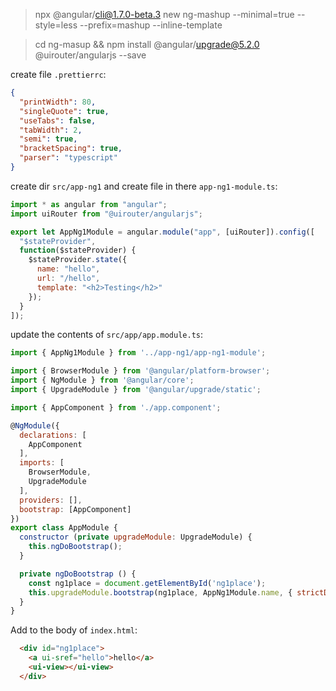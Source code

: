 > npx @angular/cli@1.7.0-beta.3 new ng-mashup --minimal=true --style=less --prefix=mashup --inline-template

> cd ng-masup && npm install @angular/upgrade@5.2.0 @uirouter/angularjs --save

create file `.prettierrc`:

```json
{
  "printWidth": 80,
  "singleQuote": true,
  "useTabs": false,
  "tabWidth": 2,
  "semi": true,
  "bracketSpacing": true,
  "parser": "typescript"
}
```

create dir `src/app-ng1` and create file in there `app-ng1-module.ts`:

```javascript
import * as angular from "angular";
import uiRouter from "@uirouter/angularjs";

export let AppNg1Module = angular.module("app", [uiRouter]).config([
  "$stateProvider",
  function($stateProvider) {
    $stateProvider.state({
      name: "hello",
      url: "/hello",
      template: "<h2>Testing</h2>"
    });
  }
]);
```

update the contents of `src/app/app.module.ts`:

```javascript
import { AppNg1Module } from '../app-ng1/app-ng1-module';

import { BrowserModule } from '@angular/platform-browser';
import { NgModule } from '@angular/core';
import { UpgradeModule } from '@angular/upgrade/static';

import { AppComponent } from './app.component';

@NgModule({
  declarations: [
    AppComponent
  ],
  imports: [
    BrowserModule,
    UpgradeModule
  ],
  providers: [],
  bootstrap: [AppComponent]
})
export class AppModule {
  constructor (private upgradeModule: UpgradeModule) {
    this.ngDoBootstrap();
  }

  private ngDoBootstrap () {
    const ng1place = document.getElementById('ng1place');
    this.upgradeModule.bootstrap(ng1place, AppNg1Module.name, { strictDi: true });
  }
}
```

Add to the body of `index.html`:

```html
  <div id="ng1place">
    <a ui-sref="hello">hello</a>
    <ui-view></ui-view>
  </div>
```
